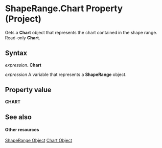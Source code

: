 
# ShapeRange.Chart Property (Project)
Gets a  **Chart** object that represents the chart contained in the shape range. Read-only **Chart**.

## Syntax

 _expression_. **Chart**

 _expression_ A variable that represents a **ShapeRange** object.


## Property value

 **CHART**


## See also


#### Other resources


[ShapeRange Object](315031aa-4b8c-424b-26e7-ce15897beb05.md)
[Chart Object](810d4ec1-69d2-c432-b9da-57042b783b85.md)